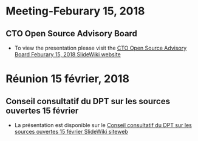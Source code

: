 # Meeting-Feburary 15, 2018 
## CTO Open Source Advisory Board 
* To view the presentation please visit the [CTO Open Source Advisory Board Feburary 15, 2018 SlideWiki website](http://slidewiki.aksw.org/deck/27)
    
# Réunion 15 février, 2018
## Conseil consultatif du DPT sur les sources ouvertes 15 février
* La présentation est disponible sur le [Conseil consultatif du DPT sur les sources ouvertes 15 février SlideWiki siteweb](http://slidewiki.aksw.org/deck/28)
